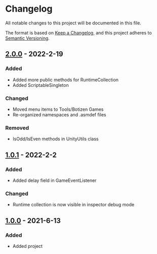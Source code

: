 # Changelog
All notable changes to this project will be documented in this file.

The format is based on [Keep a Changelog](https://keepachangelog.com/en/1.0.0/),
and this project adheres to [Semantic Versioning](https://semver.org/spec/v2.0.0.html).

## [2.0.0] - 2022-2-19
### Added
- Added more public methods for RuntimeCollection
- Added ScriptableSingleton
### Changed
- Moved menu items to Tools/Botizen Games
- Re-organized namespaces and .asmdef files
### Removed
- IsOdd/IsEven methods in UnityUtils class

## [1.0.1] - 2022-2-2
### Added
- Added delay field in GameEventListener
### Changed
- Runtime collection is now visible in inspector debug mode

## [1.0.0] - 2021-6-13
### Added
- Added project

[2.0.0]: https://github.com/Botizen-Games/UnityUtils/releases/tag/2.0.0
[1.0.1]: https://github.com/Botizen-Games/UnityUtils/releases/tag/1.0.1
[1.0.0]: https://github.com/Botizen-Games/UnityUtils/releases/tag/1.0.0